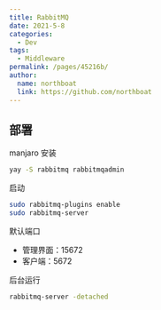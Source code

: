 ```yaml
---
title: RabbitMQ
date: 2021-5-8
categories: 
  - Dev
tags: 
  - Middleware
permalink: /pages/45216b/
author: 
  name: northboat
  link: https://github.com/northboat
---
```


## 部署

manjaro 安装

```bash
yay -S rabbitmq rabbitmqadmin
```

启动

```bash
sudo rabbitmq-plugins enable
sudo rabbitmq-server
```

默认端口

- 管理界面：15672
- 客户端：5672

后台运行

```bash
rabbitmq-server -detached
```

